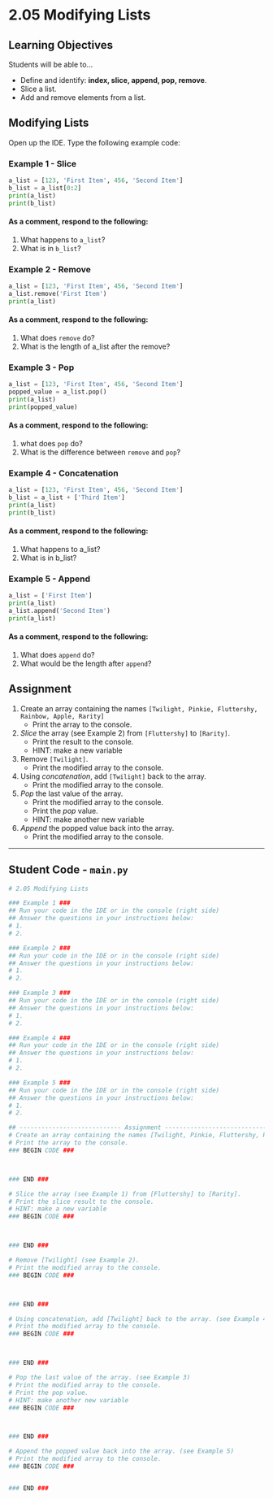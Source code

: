 # 2.05 Modifying Lists

## Learning Objectives

Students will be able to...

* Define and identify: **index, slice, append, pop, remove**.
* Slice a list.
* Add and remove elements from a list.

## Modifying Lists
Open up the IDE. Type the following example code:

### Example 1 - Slice

```python
a_list = [123, 'First Item', 456, 'Second Item']
b_list = a_list[0:2]
print(a_list)
print(b_list)
```

#### As a comment, respond to the following:

1. What happens to `a_list`?
2. What is in `b_list`?

### Example 2 - Remove

```python
a_list = [123, 'First Item', 456, 'Second Item']
a_list.remove('First Item')
print(a_list)
```

#### As a comment, respond to the following:

1. What does `remove` do?
2. What is the length of a_list after the remove?

### Example 3 - Pop

```python
a_list = [123, 'First Item', 456, 'Second Item']
popped_value = a_list.pop()
print(a_list)
print(popped_value)
```

#### As a comment, respond to the following:
1. what does `pop` do?
2. What is the difference between `remove` and `pop`?

### Example 4 - Concatenation

```python
a_list = [123, 'First Item', 456, 'Second Item']
b_list = a_list + ['Third Item']
print(a_list)
print(b_list)
```

#### As a comment, respond to the following:

1. What happens to a_list?
2. What is in b_list?

### Example 5 - Append

```python
a_list = ['First Item']
print(a_list)
a_list.append('Second Item')
print(a_list)
```

#### As a comment, respond to the following:

1. What does `append` do?
2. What would be the length after `append`?

## Assignment
1. Create an array containing the names `[Twilight, Pinkie, Fluttershy, Rainbow, Apple, Rarity]`
	* Print the array to the console.
2. *Slice* the array (see Example 2) from `[Fluttershy]` to `[Rarity]`.
	* Print the result to the console.
   * HINT: make a new variable 
3. Remove `[Twilight]`.
	* Print the modified array to the console.
4. Using *concatenation*, add `[Twilight]` back to the array. 
	* Print the modified array to the console.
5. *Pop* the last value of the array. 
	* Print the modified array to the console.
   * Print the *pop* value.
   * HINT: make another new variable
6. *Append* the popped value back into the array.
	* Print the modified array to the console.

---

## Student Code - `main.py`
```python
# 2.05 Modifying Lists

### Example 1 ###
## Run your code in the IDE or in the console (right side)
## Answer the questions in your instructions below:
# 1. 
# 2. 

### Example 2 ###
## Run your code in the IDE or in the console (right side)
## Answer the questions in your instructions below:
# 1. 
# 2. 

### Example 3 ###
## Run your code in the IDE or in the console (right side)
## Answer the questions in your instructions below:
# 1. 
# 2. 

### Example 4 ###
## Run your code in the IDE or in the console (right side)
## Answer the questions in your instructions below:
# 1. 
# 2. 

### Example 5 ###
## Run your code in the IDE or in the console (right side)
## Answer the questions in your instructions below:
# 1. 
# 2. 

## ---------------------------- Assignment ----------------------------##
# Create an array containing the names [Twilight, Pinkie, Fluttershy, Rainbow, Apple, Rarity]
# Print the array to the console.
### BEGIN CODE ###



### END ###

# Slice the array (see Example 1) from [Fluttershy] to [Rarity].
# Print the slice result to the console.
# HINT: make a new variable
### BEGIN CODE ###



### END ###

# Remove [Twilight] (see Example 2).
# Print the modified array to the console.
### BEGIN CODE ###



### END ###

# Using concatenation, add [Twilight] back to the array. (see Example 4)
# Print the modified array to the console.
### BEGIN CODE ###



### END ###

# Pop the last value of the array. (see Example 3)
# Print the modified array to the console.
# Print the pop value.
# HINT: make another new variable
### BEGIN CODE ###



### END ###

# Append the popped value back into the array. (see Example 5)
# Print the modified array to the console.
### BEGIN CODE ###


### END ###
```
